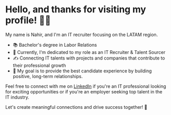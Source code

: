 # Hello, and thanks for visiting my profile! 👋✨

My name is Nahir, and I'm an IT recruiter focusing on the LATAM region.

- 📚 Bachelor's degree in Labor Relations
- 💼 Currently, I'm dedicated to my role as an IT Recruiter & Talent Sourcer
- ✍️ Connecting IT talents with projects and companies that contribute to their professional growth
- 🎯 My goal is to provide the best candidate experience by building positive, long-term relationships.

Feel free to connect with me on [LinkedIn](https://www.linkedin.com/in/nahir-martinez/) if you're an IT professional looking for exciting opportunities or if you're an employer seeking top talent in the IT industry.

Let's create meaningful connections and drive success together! 🚀
